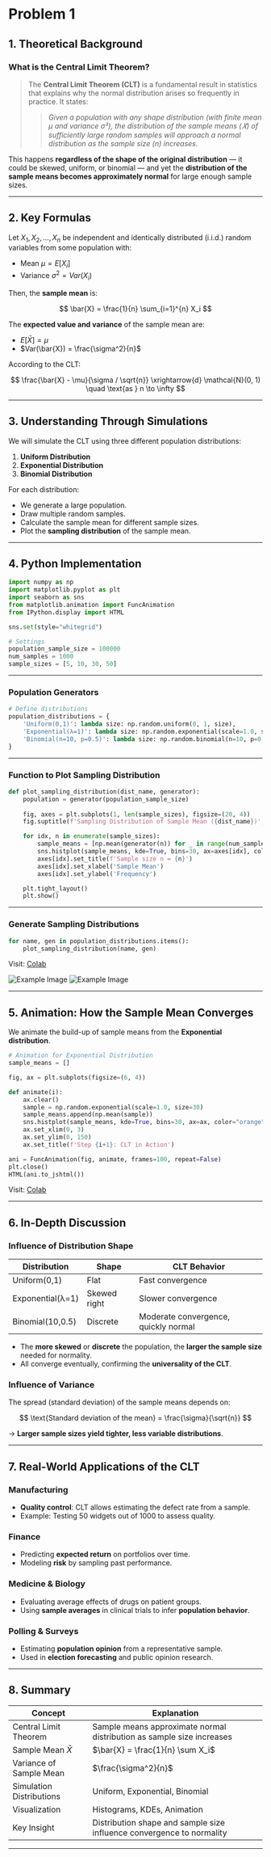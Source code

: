 # Problem 1
## 1. Theoretical Background

### What is the Central Limit Theorem?

> The **Central Limit Theorem (CLT)** is a fundamental result in statistics that explains why the normal distribution arises so frequently in practice. It states:
>
> > *Given a population with any shape distribution (with finite mean μ and variance σ²), the distribution of the sample means (𝑋̄) of sufficiently large random samples will approach a normal distribution as the sample size (n) increases.*

This happens **regardless of the shape of the original distribution** — it could be skewed, uniform, or binomial — and yet the **distribution of the sample means becomes approximately normal** for large enough sample sizes.

---

## 2. Key Formulas

Let $X_1, X_2, \dots, X_n$ be independent and identically distributed (i.i.d.) random variables from some population with:

* Mean $\mu = E[X_i]$
* Variance $\sigma^2 = Var(X_i)$

Then, the **sample mean** is:

$$
\bar{X} = \frac{1}{n} \sum_{i=1}^{n} X_i
$$

The **expected value and variance** of the sample mean are:

* $E[\bar{X}] = \mu$
* $Var(\bar{X}) = \frac{\sigma^2}{n}$

According to the CLT:

$$
\frac{\bar{X} - \mu}{\sigma / \sqrt{n}} \xrightarrow{d} \mathcal{N}(0, 1) \quad \text{as } n \to \infty
$$

---

## 3. Understanding Through Simulations

We will simulate the CLT using three different population distributions:

1. **Uniform Distribution**
2. **Exponential Distribution**
3. **Binomial Distribution**

For each distribution:

* We generate a large population.
* Draw multiple random samples.
* Calculate the sample mean for different sample sizes.
* Plot the **sampling distribution** of the sample mean.

---

## 4. Python Implementation

```python
import numpy as np
import matplotlib.pyplot as plt
import seaborn as sns
from matplotlib.animation import FuncAnimation
from IPython.display import HTML

sns.set(style="whitegrid")

# Settings
population_sample_size = 100000
num_samples = 1000
sample_sizes = [5, 10, 30, 50]
```

---

### Population Generators

```python
# Define distributions
population_distributions = {
    'Uniform(0,1)': lambda size: np.random.uniform(0, 1, size),
    'Exponential(λ=1)': lambda size: np.random.exponential(scale=1.0, size=size),
    'Binomial(n=10, p=0.5)': lambda size: np.random.binomial(n=10, p=0.5, size=size)
}
```

---

### Function to Plot Sampling Distribution

```python
def plot_sampling_distribution(dist_name, generator):
    population = generator(population_sample_size)
    
    fig, axes = plt.subplots(1, len(sample_sizes), figsize=(20, 4))
    fig.suptitle(f'Sampling Distribution of Sample Mean ({dist_name})', fontsize=16)

    for idx, n in enumerate(sample_sizes):
        sample_means = [np.mean(generator(n)) for _ in range(num_samples)]
        sns.histplot(sample_means, kde=True, bins=30, ax=axes[idx], color="skyblue")
        axes[idx].set_title(f'Sample size n = {n}')
        axes[idx].set_xlabel('Sample Mean')
        axes[idx].set_ylabel('Frequency')

    plt.tight_layout()
    plt.show()
```

---

### Generate Sampling Distributions

```python
for name, gen in population_distributions.items():
    plot_sampling_distribution(name, gen)
```
Visit: [Colab](https://colab.research.google.com/drive/1o0TQMxKll0IjxXCilOuSTzD5PICTyxrn#scrollTo=_Oklt7YVDRqV)

![Example Image](https://github.com/tugcecicekli/solutions_repo/blob/main/docs/1%20Physics/6%20Statistics/Unknown-611.png?raw=true)
![Example Image](https://github.com/tugcecicekli/solutions_repo/blob/main/docs/1%20Physics/6%20Statistics/Unknown-612.png?raw=true)

---

## 5. Animation: How the Sample Mean Converges

We animate the build-up of sample means from the **Exponential distribution**.

```python
# Animation for Exponential Distribution
sample_means = []

fig, ax = plt.subplots(figsize=(6, 4))

def animate(i):
    ax.clear()
    sample = np.random.exponential(scale=1.0, size=30)
    sample_means.append(np.mean(sample))
    sns.histplot(sample_means, kde=True, bins=30, ax=ax, color="orange")
    ax.set_xlim(0, 3)
    ax.set_ylim(0, 150)
    ax.set_title(f'Step {i+1}: CLT in Action')

ani = FuncAnimation(fig, animate, frames=100, repeat=False)
plt.close()
HTML(ani.to_jshtml())
```
Visit: [Colab](https://colab.research.google.com/drive/1o0TQMxKll0IjxXCilOuSTzD5PICTyxrn#scrollTo=_Oklt7YVDRqV)


---

## 6. In-Depth Discussion

### Influence of Distribution Shape

| Distribution     | Shape        | CLT Behavior                         |
| ---------------- | ------------ | ------------------------------------ |
| Uniform(0,1)     | Flat         | Fast convergence                     |
| Exponential(λ=1) | Skewed right | Slower convergence                   |
| Binomial(10,0.5) | Discrete     | Moderate convergence, quickly normal |

* The **more skewed** or **discrete** the population, the **larger the sample size** needed for normality.
* All converge eventually, confirming the **universality of the CLT**.

### Influence of Variance

The spread (standard deviation) of the sample means depends on:

$$
\text{Standard deviation of the mean} = \frac{\sigma}{\sqrt{n}}
$$

→ **Larger sample sizes yield tighter, less variable distributions**.

---

## 7. Real-World Applications of the CLT

### Manufacturing

* **Quality control**: CLT allows estimating the defect rate from a sample.
* Example: Testing 50 widgets out of 1000 to assess quality.

### Finance

* Predicting **expected return** on portfolios over time.
* Modeling **risk** by sampling past performance.

### Medicine & Biology

* Evaluating average effects of drugs on patient groups.
* Using **sample averages** in clinical trials to infer **population behavior**.

### Polling & Surveys

* Estimating **population opinion** from a representative sample.
* Used in **election forecasting** and public opinion research.

---

## 8. Summary

| Concept                  | Explanation                                                           |
| ------------------------ | --------------------------------------------------------------------- |
| Central Limit Theorem    | Sample means approximate normal distribution as sample size increases |
| Sample Mean $\bar{X}$    | $\bar{X} = \frac{1}{n} \sum X_i$                                      |
| Variance of Sample Mean  | $\frac{\sigma^2}{n}$                                                  |
| Simulation Distributions | Uniform, Exponential, Binomial                                        |
| Visualization            | Histograms, KDEs, Animation                                           |
| Key Insight              | Distribution shape and sample size influence convergence to normality |

---

